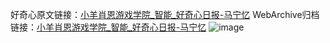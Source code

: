 好奇心原文链接：[小羊肖恩游戏学院_智能_好奇心日报-马宁忆](https://www.qdaily.com/articles/577.html)
WebArchive归档链接：[小羊肖恩游戏学院_智能_好奇心日报-马宁忆](http://web.archive.org/web/20170726170958/http://www.qdaily.com:80/articles/577.html)
![image](http://ww3.sinaimg.cn/large/007d5XDply1g3v43e8wihj30u02g01kx)